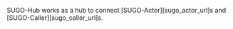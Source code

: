
SUGO-Hub works as a hub to connect [SUGO-Actor][sugo_actor_url]s and [SUGO-Caller][sugo_caller_url]s.

